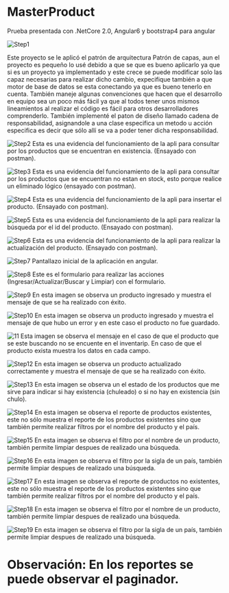 # MasterProduct
Prueba presentada con .NetCore 2.0, Angular6 y bootstrap4 para angular


![Step1](https://raw.githubusercontent.com/yorianallyve/MasterProduct/master/Evidencias/1.png)


Este proyecto se le aplicó el patrón de arquitectura Patrón de capas, aun el proyecto es pequeño lo usé debido a que se que es bueno aplicarlo ya que si es un proyecto ya implementado y este crece se puede modificar solo las capaz necesarias para realizar dicho cambio, expecifique también a que motor de base de datos se esta conectando ya que es bueno tenerlo en cuenta. También maneje algunas convenciones que hacen que el desarrollo en equipo sea un poco más fácil ya que al todos tener unos mismos lineamientos al realizar el código es fácil para otros desarrolladores comprenderlo.
También implementé el paton de diseño llamado cadena de responsabilidad, asignandole a una clase especifica un metodo u acción especifica es decir que sólo allí se va a poder tener dicha responsabilidad.


![Step2](https://raw.githubusercontent.com/yorianallyve/MasterProduct/master/Evidencias/2.png)
Esta es una evidencia del funcionamiento de la apli para consultar por los productos que se encuentran en existencia. (Ensayado con postman).


![Step3](https://raw.githubusercontent.com/yorianallyve/MasterProduct/master/Evidencias/3.png)
Esta es una evidencia del funcionamiento de la apli para consultar por los productos que se encuentran no estan en stock, esto porque realice un eliminado lógico (ensayado con postman).


![Step4](https://raw.githubusercontent.com/yorianallyve/MasterProduct/master/Evidencias/4.png)
Esta es una evidencia del funcionamiento de la apli para insertar el producto. (Ensayado con postman).


![Step5](https://raw.githubusercontent.com/yorianallyve/MasterProduct/master/Evidencias/5.png)
Esta es una evidencia del funcionamiento de la apli para realizar la búsqueda por el id del producto. (Ensayado con postman).


![Step6](https://raw.githubusercontent.com/yorianallyve/MasterProduct/master/Evidencias/6.png)
Esta es una evidencia del funcionamiento de la apli para realizar la actualización del producto. (Ensayado con postman).


![Step7](https://raw.githubusercontent.com/yorianallyve/MasterProduct/master/Evidencias/7.png)
Pantallazo inicial de la aplicación en angular.


![Step8](https://raw.githubusercontent.com/yorianallyve/MasterProduct/master/Evidencias/8.png)
Este es el formulario para realizar las acciones (Ingresar/Actualizar/Buscar y Limpiar) con el formulario.


![Step9](https://raw.githubusercontent.com/yorianallyve/MasterProduct/master/Evidencias/9.png)
En esta imagen se observa un producto ingresado y muestra el mensaje de que se ha realizado con éxito.


![Step10](https://raw.githubusercontent.com/yorianallyve/MasterProduct/master/Evidencias/10.png)
En esta imagen se observa un producto ingresado y muestra el mensaje de que hubo un error y en este caso el producto no fue guardado.


![11](https://raw.githubusercontent.com/yorianallyve/MasterProduct/master/Evidencias/11.png)
Esta imagen se observa el mensaje en el caso de que el producto que se este buscando no se encuente en el inventarip. En caso de que el producto exista muestra los datos en cada campo.


![Step12](https://raw.githubusercontent.com/yorianallyve/MasterProduct/master/Evidencias/12.png)
En esta imagen se observa un producto actualizado correctamente y muestra el mensaje de que se ha realizado con éxito.


![Step13](https://raw.githubusercontent.com/yorianallyve/MasterProduct/master/Evidencias/13.png)
En esta imagen se observa un el estado de los productos que me sirve para indicar si hay existencia (chuleado) o si no hay en existencia (sin chulo).


![Step14](https://raw.githubusercontent.com/yorianallyve/MasterProduct/master/Evidencias/14.png)
En esta imagen se observa el reporte de productos existentes, este no sólo muestra el reporte de los productos existentes sino que también permite realizar filtros por el nombre del producto y el país.


![Step15](https://raw.githubusercontent.com/yorianallyve/MasterProduct/master/Evidencias/15.png)
En esta imagen se observa el filtro por el nombre de un producto, también permite limpiar despues de realizado una búsqueda.


![Step16](https://raw.githubusercontent.com/yorianallyve/MasterProduct/master/Evidencias/16.png)
En esta imagen se observa el filtro por la sigla de un país, también permite limpiar despues de realizado una búsqueda.


![Step17](https://raw.githubusercontent.com/yorianallyve/MasterProduct/master/Evidencias/17.png)
En esta imagen se observa el reporte de productos no existentes, este no sólo muestra el reporte de los productos existentes sino que también permite realizar filtros por el nombre del producto y el país.


![Step18](https://raw.githubusercontent.com/yorianallyve/MasterProduct/master/Evidencias/18.png)
En esta imagen se observa el filtro por el nombre de un producto, también permite limpiar despues de realizado una búsqueda.


![Step19](https://raw.githubusercontent.com/yorianallyve/MasterProduct/master/Evidencias/19.png)
En esta imagen se observa el filtro por la sigla de un país, también permite limpiar despues de realizado una búsqueda.

# Observación: En los reportes se puede observar el paginador.
